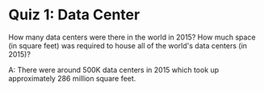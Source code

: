 # Quiz 1: Data Center

How many data centers were there in the world in 2015? How much space (in square feet) was required to house all of the world's data centers (in 2015)?

A: There were around 500K data centers in 2015 which took up approximately 286 million square feet.
